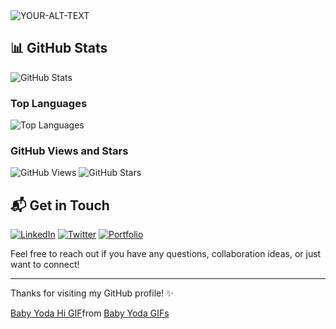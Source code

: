 <picture>
 <source media="(prefers-color-scheme: dark)" srcset="[https://tenor.com/view/baby-yoda-hi-hello-greet-wave-gif-15912640](https://tenor.com/view/mando-this-is-the-way-the-mandalorian-gif-19016160)">
 <source media="(prefers-color-scheme: light)" srcset="[https://t4.ftcdn.net/jpg/05/90/45/35/240_F_590453560_ugMuPncnGYB6XnJqmC8xiPQx4eg3jmMD.jpg](https://tenor.com/view/mando-this-is-the-way-the-mandalorian-gif-19016160)">
 <img alt="YOUR-ALT-TEXT" src="[https://t4.ftcdn.net/jpg/05/90/45/35/240_F_590453560_ugMuPncnGYB6XnJqmC8xiPQx4eg3jmMD.jpg](https://tenor.com/view/mando-this-is-the-way-the-mandalorian-gif-19016160)">
</picture>

## 📊 GitHub Stats

![GitHub Stats](https://github-readme-stats.vercel.app/api?username=sirln&show_icons=true&theme=radical)

### Top Languages

![Top Languages](https://github-readme-stats.vercel.app/api/top-langs/?username=sirln&layout=compact&theme=radical)

### GitHub Views and Stars

![GitHub Views](https://komarev.com/ghpvc/?username=sirln)
![GitHub Stars](https://img.shields.io/github/stars/sirln?style=social)

## 📬 Get in Touch

[![LinkedIn](https://img.shields.io/badge/LinkedIn-Profile-blue?style=for-the-badge&logo=linkedin)](https://www.linkedin.com/in/lawrence-siro-6430b1136/)
[![Twitter](https://img.shields.io/badge/Twitter-%40sir__l__n-blue?style=for-the-badge&logo=twitter)](https://twitter.com/sir_l_n)
[![Portfolio](https://img.shields.io/badge/Portfolio-Website-blue?style=for-the-badge&logo=web)](https://www.sirlawren.com)

Feel free to reach out if you have any questions, collaboration ideas, or just want to connect!

---

Thanks for visiting my GitHub profile! ✨
<div class="tenor-gif-embed" data-postid="15912640" data-share-method="host" data-aspect-ratio="1.71123" data-width="100%"><a href="https://tenor.com/view/baby-yoda-hi-hello-greet-wave-gif-15912640">Baby Yoda Hi GIF</a>from <a href="https://tenor.com/search/baby+yoda-gifs">Baby Yoda GIFs</a></div> <script type="text/javascript" async src="https://tenor.com/embed.js"></script>

